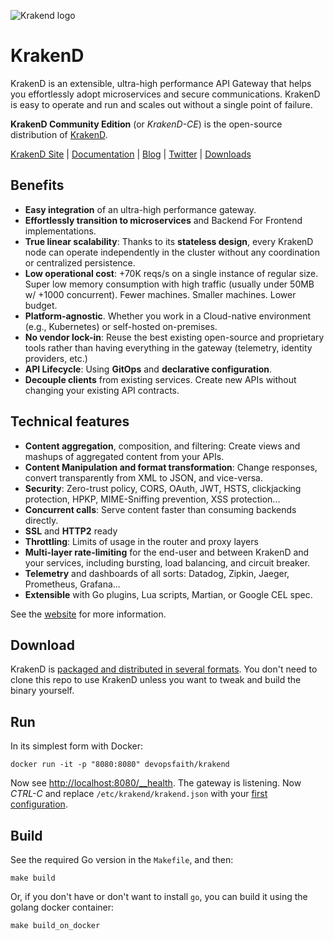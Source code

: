 ![Krakend logo](https://raw.githubusercontent.com/devopsfaith/krakend.io/master/images/logo.png)

# KrakenD
KrakenD is an extensible, ultra-high performance API Gateway that helps you effortlessly adopt microservices and secure communications. KrakenD is easy to operate and run and scales out without a single point of failure.

**KrakenD Community Edition** (or *KrakenD-CE*) is the open-source distribution of [KrakenD](https://www.krakend.io).

[KrakenD Site](https://www.krakend.io/) | [Documentation](https://www.krakend.io/docs/overview/introduction/) | [Blog](https://www.krakend.io/blog/) | [Twitter](https://twitter.com/krakend_io) | [Downloads](https://www.krakend.io/download/)

## Benefits

- **Easy integration** of an ultra-high performance gateway.
- **Effortlessly transition to microservices** and Backend For Frontend implementations.
- **True linear scalability**: Thanks to its **stateless design**, every KrakenD node can operate independently in the cluster without any coordination or centralized persistence.
- **Low operational cost**: +70K reqs/s on a single instance of regular size. Super low memory consumption with high traffic (usually under 50MB w/ +1000 concurrent). Fewer machines. Smaller machines. Lower budget.
- **Platform-agnostic**. Whether you work in a Cloud-native environment (e.g., Kubernetes) or self-hosted on-premises.
- **No vendor lock-in**: Reuse the best existing open-source and proprietary tools rather than having everything in the gateway (telemetry, identity providers, etc.)
- **API Lifecycle**: Using **GitOps** and **declarative configuration**.
- **Decouple clients** from existing services. Create new APIs without changing your existing API contracts.

## Technical features

- **Content aggregation**, composition, and filtering: Create views and mashups of aggregated content from your APIs.
- **Content Manipulation and format transformation**: Change responses, convert transparently from XML to JSON, and vice-versa.
- **Security**: Zero-trust policy, CORS, OAuth, JWT, HSTS, clickjacking protection, HPKP, MIME-Sniffing prevention, XSS protection...
- **Concurrent calls**: Serve content faster than consuming backends directly.
- **SSL** and  **HTTP2** ready
- **Throttling**: Limits of usage in the router and proxy layers
- **Multi-layer rate-limiting** for the end-user and between KrakenD and your services, including bursting, load balancing, and circuit breaker.
- **Telemetry** and dashboards of all sorts: Datadog, Zipkin, Jaeger, Prometheus, Grafana...
- **Extensible** with Go plugins, Lua scripts, Martian, or Google CEL spec.

See the [website](https://www.krakend.io) for more information.

## Download
KrakenD is [packaged and distributed in several formats](https://www.krakend.io/download/). You don't need to clone this repo to use KrakenD unless you want to tweak and build the binary yourself.

## Run
In its simplest form with Docker:

    docker run -it -p "8080:8080" devopsfaith/krakend

Now see [http://localhost:8080/__health](http://localhost:8080/__health). The gateway is listening. Now *CTRL-C* and replace  `/etc/krakend/krakend.json` with your [first configuration](https://designer.krakend.io).

## Build
See the required Go version in the `Makefile`, and then:
```
make build
```

Or, if you don't have or don't want to install `go`, you can build it using the golang docker container:

```
make build_on_docker
```
